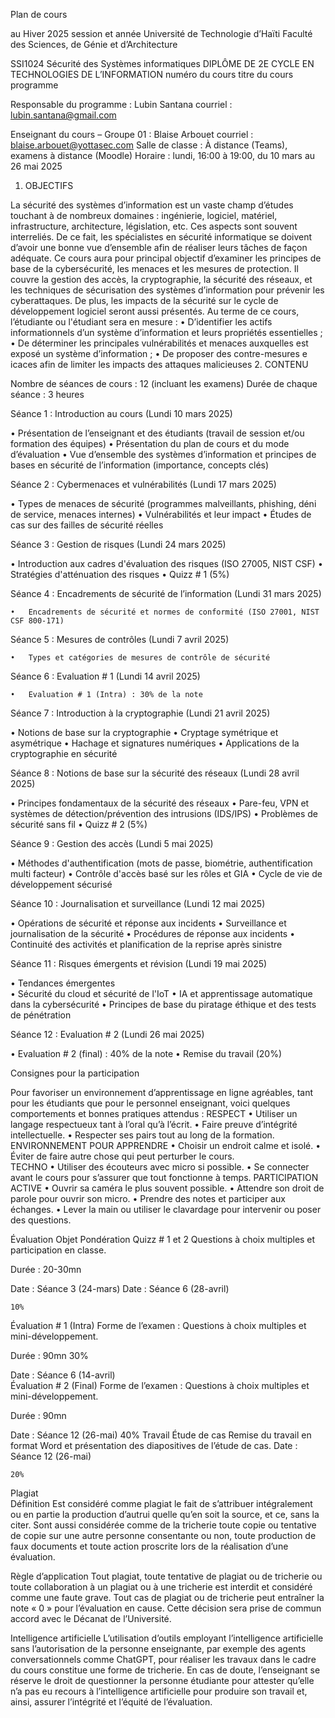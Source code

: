 Plan de cours

au 
Hiver 2025 
session et année 
Université de Technologie d’Haïti 
Faculté des Sciences, de Génie et d’Architecture 
 
SSI1024 	Sécurité des Systèmes informatiques 	DIPLÔME DE 2E CYCLE EN 
TECHNOLOGIES DE L’INFORMATION 
numéro du cours 	titre du cours 	programme 
 
Responsable du programme : Lubin Santana 
                       courriel : lubin.santana@gmail.com 	  
 
Enseignant du cours – Groupe 01 : Blaise Arbouet 
 	courriel : 	blaise.arbouet@yottasec.com 
Salle de classe : À distance (Teams), examens à distance (Moodle) Horaire : lundi, 16:00 à 19:00, du 10 mars au 26 mai 2025 
 
1.	OBJECTIFS 
 
La sécurité des systèmes d’information est un vaste champ d’études touchant à de nombreux domaines : ingénierie, logiciel, matériel, infrastructure, architecture, législation, etc. Ces aspects sont souvent interreliés. De ce fait, les spécialistes en sécurité informatique se doivent d’avoir une bonne vue d’ensemble afin de réaliser leurs tâches de façon adéquate. 
Ce cours aura pour principal objectif d’examiner les principes de base de la cybersécurité, les menaces et les mesures de protection. Il couvre la gestion des accès, la cryptographie, la sécurité des réseaux, et les techniques de sécurisation des systèmes d’information pour prévenir les cyberattaques. De plus, les impacts de la sécurité sur le cycle de développement logiciel seront aussi présentés. 
Au terme de ce cours, l’étudiante ou l'étudiant sera en mesure : 
•	D’identifier les actifs informationnels d’un système d’information et leurs propriétés essentielles ; 
•	De déterminer les principales vulnérabilités et menaces auxquelles est exposé un système d’information ; 
•	De proposer des contre-mesures e icaces afin de limiter les impacts des attaques malicieuses 
2.	CONTENU 
 
Nombre de séances de cours : 12 (incluant les examens) 
Durée de chaque séance : 3 heures 
 
Séance 1 : 	Introduction au cours 	(Lundi 10 mars 2025) 
 
•	Présentation de l’enseignant et des étudiants (travail de session et/ou formation des équipes) 
•	Présentation du plan de cours et du mode d’évaluation 
•	Vue d’ensemble des systèmes d’information et principes de bases en sécurité de l’information 
(importance, concepts clés) 
 
Séance 2 : 	Cybermenaces et vulnérabilités (Lundi 17 mars 2025) 
 
•	Types de menaces de sécurité (programmes malveillants, phishing, déni de service, menaces internes) 
•	Vulnérabilités et leur impact 
•	Études de cas sur des failles de sécurité réelles 
 
Séance 3 : 	Gestion de risques (Lundi 24 mars 2025) 
 
•	Introduction aux cadres d'évaluation des risques (ISO 27005, NIST CSF) 
•	Stratégies d'atténuation des risques 
•	Quizz # 1 (5%) 
 
Séance 4 : 	Encadrements de sécurité de l’information (Lundi 31 mars 2025) 
 
	• 	Encadrements de sécurité et normes de conformité (ISO 27001, NIST CSF 800-171) 
 
Séance 5 : 	Mesures de contrôles (Lundi 7 avril 2025) 
 
	• 	Types et catégories de mesures de contrôle de sécurité 
 
Séance 6 : 	Evaluation # 1 (Lundi 14 avril 2025) 
 
	• 	Evaluation # 1 (Intra) : 30% de la note 
 
Séance 7 : 	Introduction à la cryptographie (Lundi 21 avril 2025) 
 
•	Notions de base sur la cryptographie 
•	Cryptage symétrique et asymétrique 
•	Hachage et signatures numériques 
•	Applications de la cryptographie en sécurité 
 
Séance 8 : 	Notions de base sur la sécurité des réseaux (Lundi 28 avril 2025) 
 
•	Principes fondamentaux de la sécurité des réseaux 
•	Pare-feu, VPN et systèmes de détection/prévention des intrusions (IDS/IPS) 
•	Problèmes de sécurité sans fil 
•	Quizz # 2 (5%) 
 
Séance 9 : 	Gestion des accès (Lundi 5 mai 2025) 
 
•	Méthodes d'authentification (mots de passe, biométrie, authentification multi facteur) 
•	Contrôle d'accès basé sur les rôles et GIA 
•	Cycle de vie de développement sécurisé 
 
Séance 10 : Journalisation et surveillance (Lundi 12 mai 2025) 
 
•	Opérations de sécurité et réponse aux incidents 
•	Surveillance et journalisation de la sécurité 
•	Procédures de réponse aux incidents 
•	Continuité des activités et planification de la reprise après sinistre 
 
Séance 11 : Risques émergents et révision (Lundi 19 mai 2025) 
 
•	Tendances émergentes  
•	Sécurité du cloud et sécurité de l'IoT 
•	IA et apprentissage automatique dans la cybersécurité 
•	Principes de base du piratage éthique et des tests de pénétration 
 
Séance 12 : Evaluation # 2 (Lundi 26 mai 2025) 
 
•	Evaluation # 2 (final) : 40% de la note 
•	Remise du travail  (20%) 
 
 
 
 
 
Consignes pour la participation 
 
Pour favoriser un environnement d’apprentissage en ligne agréables, tant pour les étudiants que pour le personnel enseignant, voici quelques comportements et bonnes pratiques attendus : 
RESPECT 
•	Utiliser un langage respectueux tant à l’oral qu’à l’écrit. 
•	Faire preuve d’intégrité intellectuelle. 
•	Respecter ses pairs tout au long de la formation. 
ENVIRONNEMENT POUR APPRENDRE 
•	Choisir un endroit calme et isolé. 
•	Éviter de faire autre chose qui peut perturber le cours.  
TECHNO 
•	Utiliser des écouteurs avec micro si possible. 
•	Se connecter avant le cours pour s’assurer que tout fonctionne à temps. 
PARTICIPATION ACTIVE 
•	Ouvrir sa caméra le plus souvent possible. 
•	Attendre son droit de parole pour ouvrir son micro. 
•	Prendre des notes et participer aux échanges. 
•	Lever la main ou utiliser le clavardage pour intervenir ou poser des questions.  
 
Évaluation 	Objet  	Pondération 
Quizz # 1 et 2 	Questions à choix multiples et participation en classe. 
 
Durée : 20-30mn 
 
Date : Séance 3 (24-mars) 
Date : Séance 6 (28-avril) 
 
 
 	10% 
Évaluation # 1 
(Intra) 	Forme de l’examen : Questions à choix multiples et mini-développement. 
 
Durée : 90mn 	30% 
	 
Date : Séance 6 (14-avril) 	
Évaluation # 2 (Final) 	Forme de l’examen : Questions à choix multiples et mini-développement. 
 
Durée : 90mn 
 
Date : Séance 12 (26-mai) 	40% 
Travail 	Étude de cas 
Remise du travail en format Word et présentation des diapositives de l’étude de cas. 
Date : Séance 12 (26-mai) 
 
 	20% 
 
 
Plagiat  
Définition 
Est considéré comme plagiat le fait de s’attribuer intégralement ou en partie la production d’autrui quelle qu’en soit la source, et ce, sans la citer. Sont aussi considérée comme de la tricherie toute copie ou tentative de copie sur une autre personne consentante ou non, toute production de faux documents et toute action proscrite lors de la réalisation d’une évaluation. 
  
Règle d’application 
Tout plagiat, toute tentative de plagiat ou de tricherie ou toute collaboration à un plagiat ou à une tricherie est interdit et considéré comme une faute grave. Tout cas de plagiat ou de tricherie peut entraîner la note « 0 » pour l’évaluation en cause.  Cette décision sera prise de commun accord avec le Décanat de l’Université. 
  
 
Intelligence artificielle 
L’utilisation d’outils employant l’intelligence artificielle sans l’autorisation de la personne enseignante, par exemple des agents conversationnels comme ChatGPT, pour réaliser les travaux dans le cadre du cours constitue une forme de tricherie. En cas de doute, l’enseignant se réserve le droit de questionner la personne étudiante pour attester qu’elle n’a pas eu recours à l’intelligence artificielle pour produire son travail et, ainsi, assurer l’intégrité et l’équité de l’évaluation. 
 
 

